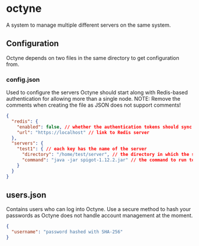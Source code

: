 # octyne

A system to manage multiple different servers on the same system.

## Configuration

Octyne depends on two files in the same directory to get configuration from.

### config.json

Used to configure the servers Octyne should start along with Redis-based authentication for allowing more than a single node.
NOTE: Remove the comments when creating the file as JSON does not support comments!

```json
{
  "redis": {
    "enabled": false, // whether the authentication tokens should sync to Redis for more than 1 node
    "url": "https://localhost" // link to Redis server
  },
  "servers": {
    "test1": { // each key has the name of the server
      "directory": "/home/test/server", // the directory in which the server is located
      "command": "java -jar spigot-1.12.2.jar" // the command to run to start the server
    }
  }
}
```

## users.json

Contains users who can log into Octyne. Use a secure method to hash your passwords as Octyne does not handle account management at the moment.

```json
{
  "username": "password hashed with SHA-256"
}
```
